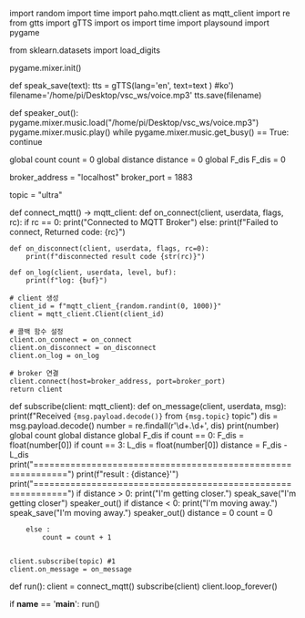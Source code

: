 import random
import time
import paho.mqtt.client as mqtt_client
import re
from gtts import gTTS 
import os 
import time 
import playsound 
import pygame

from sklearn.datasets import load_digits

pygame.mixer.init()

def speak_save(text):
    tts = gTTS(lang='en', text=text ) #ko')
    filename='/home/pi/Desktop/vsc_ws/voice.mp3'
    tts.save(filename) 

def speaker_out():
    pygame.mixer.music.load("/home/pi/Desktop/vsc_ws/voice.mp3")
    pygame.mixer.music.play()
    while pygame.mixer.music.get_busy() == True:
        continue

global count
count = 0
global distance
distance = 0
global F_dis
F_dis = 0

broker_address = "localhost"
broker_port = 1883

topic = "ultra"


def connect_mqtt() -> mqtt_client:
    def on_connect(client, userdata, flags, rc):
        if rc == 0:
            print("Connected to MQTT Broker")
        else:
            print(f"Failed to connect, Returned code: {rc}")

    def on_disconnect(client, userdata, flags, rc=0):
        print(f"disconnected result code {str(rc)}")

    def on_log(client, userdata, level, buf):
        print(f"log: {buf}")

    # client 생성
    client_id = f"mqtt_client_{random.randint(0, 1000)}"
    client = mqtt_client.Client(client_id)

    # 콜백 함수 설정
    client.on_connect = on_connect
    client.on_disconnect = on_disconnect
    client.on_log = on_log

    # broker 연결
    client.connect(host=broker_address, port=broker_port)
    return client


def subscribe(client: mqtt_client):
    def on_message(client, userdata, msg):
        print(f"Received `{msg.payload.decode()}` from `{msg.topic}` topic")
        dis = msg.payload.decode()
        number = re.findall(r'\d+.\d+', dis)
        print(number)
        global count
        global distance
        global F_dis
        if count == 0:
            F_dis = float(number[0])
        if count == 3:
            L_dis = float(number[0])
            distance = F_dis - L_dis
            print("============================================================")
            print(f"result : {distance}'")
            print("============================================================")
            if distance > 0:
                print("I'm getting closer.")
                speak_save("I'm getting closer")
                speaker_out()
            if distance < 0:
                print("I'm moving away.")
                speak_save("I'm moving away.")
                speaker_out()
            distance = 0
            count = 0

        else :
            count = count + 1
        

    client.subscribe(topic) #1
    client.on_message = on_message


def run():
    client = connect_mqtt()
    subscribe(client)
    client.loop_forever()


if __name__ == '__main__':
    run()
